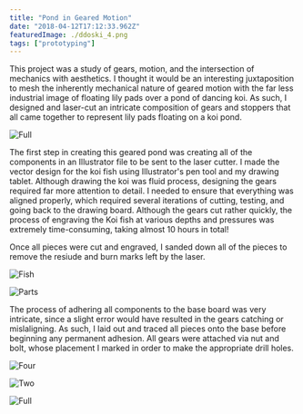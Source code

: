 ```yaml
---
title: "Pond in Geared Motion"
date: "2018-04-12T17:12:33.962Z"
featuredImage: ./ddoski_4.png
tags: ["prototyping"]
---
```


This project was a study of gears, motion, and the intersection of mechanics with aesthetics. I thought it would be an interesting juxtaposition to mesh the inherently mechanical nature of geared motion with the far less industrial image of floating lily pads over a pond of dancing koi. As such, I designed and laser-cut an intricate composition of gears and stoppers that all came together to represent lily pads floating on a koi pond.

![Full](/assets/full.png)

The first step in creating this geared pond was creating all of the components in an Illustrator file to be sent to the laser cutter. I made the vector design for the koi fish using Illustrator's pen tool and my drawing tablet. Although drawing the koi was fluid process, designing the gears required far more attention to detail. I needed to ensure that everything was aligned properly, which required several iterations of cutting, testing, and going back to the drawing board. Although the gears cut rather quickly, the process of engraving the Koi fish at various depths and pressures was extremely time-consuming, taking almost 10 hours in total!

Once all pieces were cut and engraved, I sanded down all of the pieces to remove the resiude and burn marks left by the laser.

![Fish](/assets/fish.png)

![Parts](/assets/parts.png)

The process of adhering all components to the base board was very intricate, since a slight error would have resulted in the gears catching or mislaligning. As such, I laid out and traced all pieces onto the base before beginning any permanent adhesion. All gears were attached via nut and bolt, whose placement I marked in order to make the appropriate drill holes.

![Four](/assets/four.png)

![Two](/assets/two.png)

![Full](/assets/full.png)
